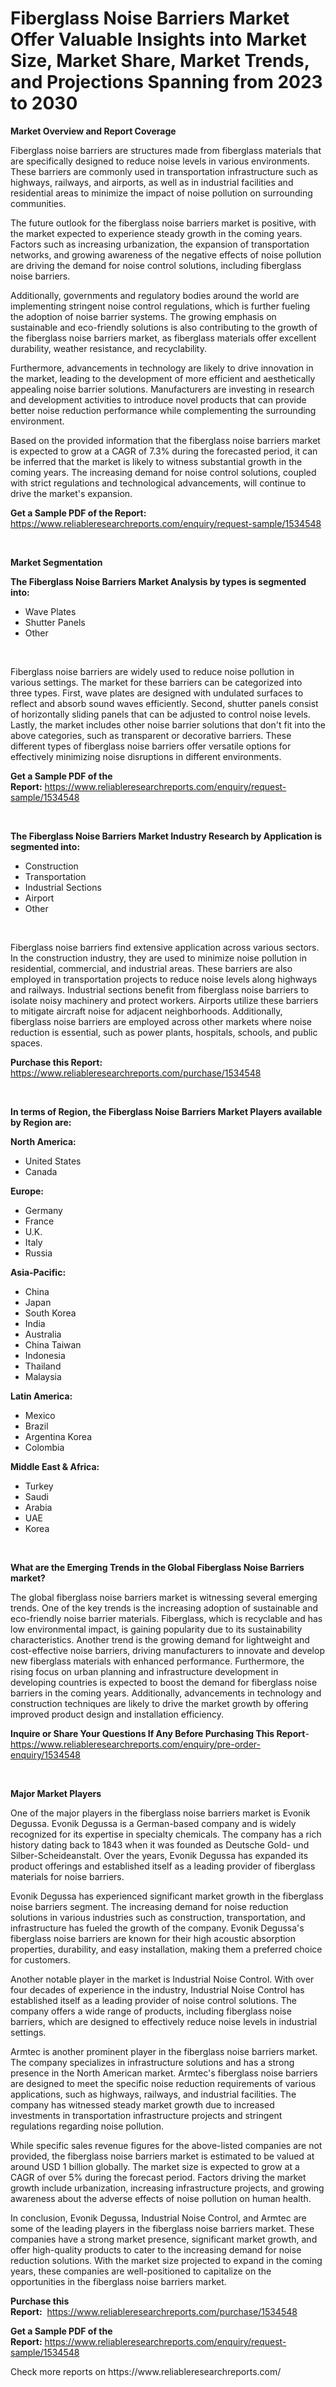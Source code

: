<p><h1>Fiberglass Noise Barriers Market Offer Valuable Insights into Market Size, Market Share, Market Trends, and Projections Spanning from 2023 to 2030</h1></p><p><strong>Market Overview and Report Coverage</strong></p>
<p><p>Fiberglass noise barriers are structures made from fiberglass materials that are specifically designed to reduce noise levels in various environments. These barriers are commonly used in transportation infrastructure such as highways, railways, and airports, as well as in industrial facilities and residential areas to minimize the impact of noise pollution on surrounding communities.</p><p>The future outlook for the fiberglass noise barriers market is positive, with the market expected to experience steady growth in the coming years. Factors such as increasing urbanization, the expansion of transportation networks, and growing awareness of the negative effects of noise pollution are driving the demand for noise control solutions, including fiberglass noise barriers.</p><p>Additionally, governments and regulatory bodies around the world are implementing stringent noise control regulations, which is further fueling the adoption of noise barrier systems. The growing emphasis on sustainable and eco-friendly solutions is also contributing to the growth of the fiberglass noise barriers market, as fiberglass materials offer excellent durability, weather resistance, and recyclability.</p><p>Furthermore, advancements in technology are likely to drive innovation in the market, leading to the development of more efficient and aesthetically appealing noise barrier solutions. Manufacturers are investing in research and development activities to introduce novel products that can provide better noise reduction performance while complementing the surrounding environment.</p><p>Based on the provided information that the fiberglass noise barriers market is expected to grow at a CAGR of 7.3% during the forecasted period, it can be inferred that the market is likely to witness substantial growth in the coming years. The increasing demand for noise control solutions, coupled with strict regulations and technological advancements, will continue to drive the market's expansion.</p></p>
<p><strong>Get a Sample PDF of the Report:</strong> <a href="https://www.reliableresearchreports.com/enquiry/request-sample/1534548">https://www.reliableresearchreports.com/enquiry/request-sample/1534548</a></p>
<p>&nbsp;</p>
<p><strong>Market Segmentation</strong></p>
<p><strong>The Fiberglass Noise Barriers Market Analysis by types is segmented into:</strong></p>
<p><ul><li>Wave Plates</li><li>Shutter Panels</li><li>Other</li></ul></p>
<p>&nbsp;</p>
<p><p>Fiberglass noise barriers are widely used to reduce noise pollution in various settings. The market for these barriers can be categorized into three types. First, wave plates are designed with undulated surfaces to reflect and absorb sound waves efficiently. Second, shutter panels consist of horizontally sliding panels that can be adjusted to control noise levels. Lastly, the market includes other noise barrier solutions that don't fit into the above categories, such as transparent or decorative barriers. These different types of fiberglass noise barriers offer versatile options for effectively minimizing noise disruptions in different environments.</p></p>
<p><strong>Get a Sample PDF of the Report:</strong>&nbsp;<a href="https://www.reliableresearchreports.com/enquiry/request-sample/1534548">https://www.reliableresearchreports.com/enquiry/request-sample/1534548</a></p>
<p>&nbsp;</p>
<p><strong>The Fiberglass Noise Barriers Market Industry Research by Application is segmented into:</strong></p>
<p><ul><li>Construction</li><li>Transportation</li><li>Industrial Sections</li><li>Airport</li><li>Other</li></ul></p>
<p>&nbsp;</p>
<p><p>Fiberglass noise barriers find extensive application across various sectors. In the construction industry, they are used to minimize noise pollution in residential, commercial, and industrial areas. These barriers are also employed in transportation projects to reduce noise levels along highways and railways. Industrial sections benefit from fiberglass noise barriers to isolate noisy machinery and protect workers. Airports utilize these barriers to mitigate aircraft noise for adjacent neighborhoods. Additionally, fiberglass noise barriers are employed across other markets where noise reduction is essential, such as power plants, hospitals, schools, and public spaces.</p></p>
<p><strong>Purchase this Report:</strong>&nbsp; <a href="https://www.reliableresearchreports.com/purchase/1534548">https://www.reliableresearchreports.com/purchase/1534548</a></p>
<p>&nbsp;</p>
<p><strong>In terms of Region, the Fiberglass Noise Barriers Market Players available by Region are:</strong></p>
<p>
    <p> <strong> North America: </strong>
        <ul>
            <li>United States</li>
            <li>Canada</li>
        </ul>
        </p> 
    <p> <strong> Europe: </strong>
        <ul>
            <li>Germany</li>
            <li>France</li>
            <li>U.K.</li>
            <li>Italy</li>
            <li>Russia</li>
        </ul>
        </p> 
    <p> <strong> Asia-Pacific: </strong>
        <ul>
            <li>China</li>
            <li>Japan</li>
            <li>South Korea</li>
            <li>India</li>
            <li>Australia</li>
            <li>China Taiwan</li>
            <li>Indonesia</li>
            <li>Thailand</li>
            <li>Malaysia</li>
        </ul>
        </p> 
    <p> <strong> Latin America: </strong>
        <ul>
            <li>Mexico</li>
            <li>Brazil</li>
            <li>Argentina Korea</li>
            <li>Colombia</li>
        </ul>
        </p> 
    <p> <strong> Middle East & Africa: </strong>
        <ul>
            <li>Turkey</li>
            <li>Saudi</li>
            <li>Arabia</li>
            <li>UAE</li>
            <li>Korea</li>
        </ul>
    </p>
    </p>
<p>&nbsp;</p>
<p><strong>What are the Emerging Trends in the Global Fiberglass Noise Barriers market?</strong></p>
<p><p>The global fiberglass noise barriers market is witnessing several emerging trends. One of the key trends is the increasing adoption of sustainable and eco-friendly noise barrier materials. Fiberglass, which is recyclable and has low environmental impact, is gaining popularity due to its sustainability characteristics. Another trend is the growing demand for lightweight and cost-effective noise barriers, driving manufacturers to innovate and develop new fiberglass materials with enhanced performance. Furthermore, the rising focus on urban planning and infrastructure development in developing countries is expected to boost the demand for fiberglass noise barriers in the coming years. Additionally, advancements in technology and construction techniques are likely to drive the market growth by offering improved product design and installation efficiency.</p></p>
<p><strong>Inquire or Share Your Questions If Any Before Purchasing This Report</strong>- <a href="https://www.reliableresearchreports.com/enquiry/pre-order-enquiry/1534548">https://www.reliableresearchreports.com/enquiry/pre-order-enquiry/1534548</a></p>
<p>&nbsp;</p>
<p><strong>Major Market Players</strong></p>
<p><p>One of the major players in the fiberglass noise barriers market is Evonik Degussa. Evonik Degussa is a German-based company and is widely recognized for its expertise in specialty chemicals. The company has a rich history dating back to 1843 when it was founded as Deutsche Gold- und Silber-Scheideanstalt. Over the years, Evonik Degussa has expanded its product offerings and established itself as a leading provider of fiberglass materials for noise barriers.</p><p>Evonik Degussa has experienced significant market growth in the fiberglass noise barriers segment. The increasing demand for noise reduction solutions in various industries such as construction, transportation, and infrastructure has fueled the growth of the company. Evonik Degussa's fiberglass noise barriers are known for their high acoustic absorption properties, durability, and easy installation, making them a preferred choice for customers.</p><p>Another notable player in the market is Industrial Noise Control. With over four decades of experience in the industry, Industrial Noise Control has established itself as a leading provider of noise control solutions. The company offers a wide range of products, including fiberglass noise barriers, which are designed to effectively reduce noise levels in industrial settings.</p><p>Armtec is another prominent player in the fiberglass noise barriers market. The company specializes in infrastructure solutions and has a strong presence in the North American market. Armtec's fiberglass noise barriers are designed to meet the specific noise reduction requirements of various applications, such as highways, railways, and industrial facilities. The company has witnessed steady market growth due to increased investments in transportation infrastructure projects and stringent regulations regarding noise pollution.</p><p>While specific sales revenue figures for the above-listed companies are not provided, the fiberglass noise barriers market is estimated to be valued at around USD 1 billion globally. The market size is expected to grow at a CAGR of over 5% during the forecast period. Factors driving the market growth include urbanization, increasing infrastructure projects, and growing awareness about the adverse effects of noise pollution on human health.</p><p>In conclusion, Evonik Degussa, Industrial Noise Control, and Armtec are some of the leading players in the fiberglass noise barriers market. These companies have a strong market presence, significant market growth, and offer high-quality products to cater to the increasing demand for noise reduction solutions. With the market size projected to expand in the coming years, these companies are well-positioned to capitalize on the opportunities in the fiberglass noise barriers market.</p></p>
<p><strong>Purchase this Report:</strong>&nbsp;&nbsp;<a href="https://www.reliableresearchreports.com/purchase/1534548">https://www.reliableresearchreports.com/purchase/1534548</a></p>
<p></p>
<p><strong>Get a Sample PDF of the Report:</strong>&nbsp;<a href="https://www.reliableresearchreports.com/enquiry/request-sample/1534548">https://www.reliableresearchreports.com/enquiry/request-sample/1534548</a></p>
<p>Check more reports on https://www.reliableresearchreports.com/</p>